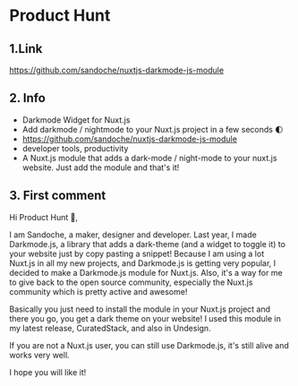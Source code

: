 # Product Hunt

## 1.Link
https://github.com/sandoche/nuxtjs-darkmode-js-module

## 2. Info
* Darkmode Widget for Nuxt.js
* Add darkmode / nightmode to your Nuxt.js project in a few seconds 🌓
* https://github.com/sandoche/nuxtjs-darkmode-js-module
* developer tools, productivity
* A Nuxt.js module that adds a dark-mode / night-mode to your nuxt.js website. Just add the module and that's it!

## 3. First comment
Hi Product Hunt 👋,

I am Sandoche, a maker, designer and developer. Last year, I made Darkmode.js, a library that adds a dark-theme (and a widget to toggle it) to your website just by copy pasting a snippet! Because I am using a lot Nuxt.js in all my new projects, and Darkmode.js is getting very popular, I decided to make a Darkmode.js module for Nuxt.js. Also, it's a way for me to give back to the open source community, especially the Nuxt.js community which is pretty active and awesome!

Basically you just need to install the module in your Nuxt.js project and there you go, you get a dark theme on your website!
I used this module in my latest release, CuratedStack, and also in Undesign.

If you are not a Nuxt.js user, you can still use Darkmode.js, it's still alive and works very well.

I hope you will like it!
